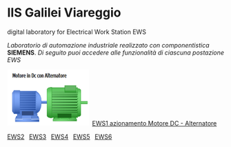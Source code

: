 # IIS Galilei Viareggio
digital laboratory for Electrical Work Station EWS

*Laboratorio di automazione industriale realizzato con componentistica* **SIEMENS**.
*Di seguito puoi accedere alle funzionalità di ciascuna postazione EWS*

<img src="image/acdcmachine.png" width="190" height="130">&ensp;[EWS1 azionamento Motore DC - Alternatore](/ews1.md)

[EWS2](/ews2.md) &ensp;[EWS3](/ews3.md) &ensp;[EWS4](/ews4.md) &ensp;[EWS5](/ews5.md) &ensp;[EWS6](/ews6.md) 
